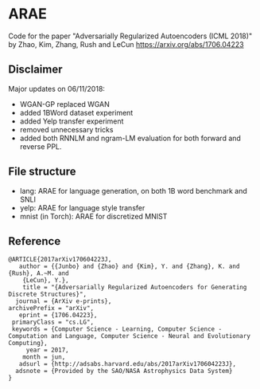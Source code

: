 # ARAE
Code for the paper "Adversarially Regularized Autoencoders (ICML 2018)" by Zhao, Kim, Zhang, Rush and LeCun https://arxiv.org/abs/1706.04223


## Disclaimer
Major updates on 06/11/2018:
* WGAN-GP replaced WGAN
* added 1BWord dataset experiment
* added Yelp transfer experiment
* removed unnecessary tricks
* added both RNNLM and ngram-LM evaluation for both forward and reverse PPL.

## File structure
* lang: ARAE for language generation, on both 1B word benchmark and SNLI
* yelp: ARAE for language style transfer
* mnist (in Torch): ARAE for discretized MNIST


## Reference

```
@ARTICLE{2017arXiv170604223J,
   author = {{Junbo} and {Zhao} and {Kim}, Y. and {Zhang}, K. and {Rush}, A.~M. and 
	{LeCun}, Y.},
    title = "{Adversarially Regularized Autoencoders for Generating Discrete Structures}",
  journal = {ArXiv e-prints},
archivePrefix = "arXiv",
   eprint = {1706.04223},
 primaryClass = "cs.LG",
 keywords = {Computer Science - Learning, Computer Science - Computation and Language, Computer Science - Neural and Evolutionary Computing},
     year = 2017,
    month = jun,
   adsurl = {http://adsabs.harvard.edu/abs/2017arXiv170604223J},
  adsnote = {Provided by the SAO/NASA Astrophysics Data System}
}
```




